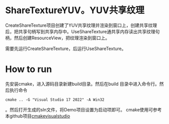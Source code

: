 # ShareTextureYUV。YUV共享纹理
CreateShareTexture项目创建了YUV共享纹理并渲染到窗口上，创建共享纹理后，把共享句柄写到共享内存中。UseShareTexture通共享内存读出共享纹理句柄，然后创建ResourceView，把纹理渲染到窗口上。

需要先运行CreateShareTexture，后运行UseShareTexture。

# How to run
先安装cmake，进入源码目录新建build目录。然后在build 目录中进入命令行。然后执行命令
```
cmake .. -G "Visual Studio 17 2022" -A Win32
```
。然后打开生成的sln文件，将Demo项目设置为启动项即可。 cmake使用可参考本github项目[cmakevisualstudio](https://github.com/iherewaitfor/cmakevisualstudio)